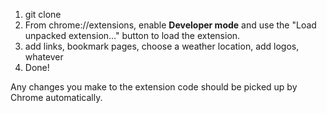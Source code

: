 1. git clone
1. From chrome://extensions, enable **Developer mode** and use the "Load unpacked extension..." button to load the extension.
1. add links, bookmark pages, choose a weather location, add logos, whatever
1. Done!

Any changes you make to the extension code should be picked up by Chrome
automatically.
